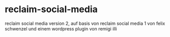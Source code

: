reclaim-social-media
====================

reclaim social media version 2, auf basis von reclaim social media 1 von felix schwenzel und einem wordpress plugin von remigi illi
